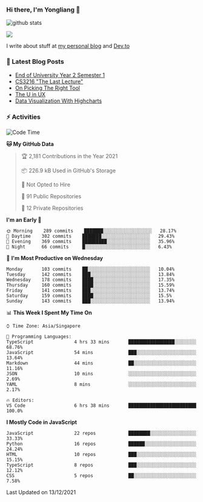 ### Hi there, I'm Yongliang 👋 
<!--
**tlylt/tlylt** is a ✨ _special_ ✨ repository because its `README.md` (this file) appears on your GitHub profile.

Here are some ideas to get you started:

- 🔭 I’m currently working on ...
- 🌱 I’m currently learning ...
- 👯 I’m looking to collaborate on ...
- 🤔 I’m looking for help with ...
- 💬 Ask me about ...
- 📫 How to reach me: ...
- 😄 Pronouns: ...
- ⚡ Fun fact: ...
-->
![github stats](https://komarev.com/ghpvc/?username=tlylt&color=green&style=plastic)

<img
align="center"
src="https://github-readme-stats.vercel.app/api/?username=tlylt&theme=dracula"
/>

I write about stuff at [my personal blog](https://www.yongliangliu.com/) and [Dev.to](https://dev.to/tlylt)

### 📕 Latest Blog Posts

<!-- BLOG-POST-LIST:START -->
- [End of University Year 2 Semester 1](https://www.yongliangliu.com/blog/year-2-sem-1/)
- [CS3216 &quot;The Last Lecture&quot;](https://www.yongliangliu.com/blog/cs3216-the-last-lecture/)
- [On Picking The Right Tool](https://www.yongliangliu.com/blog/on-picking-the-right-tool/)
- [The U in UX](https://www.yongliangliu.com/blog/the-u-in-ux/)
- [Data Visualization With Highcharts](https://www.yongliangliu.com/blog/data-visualization-with-highcharts/)
<!-- BLOG-POST-LIST:END -->

### ⚡ Activities
<!--START_SECTION:waka-->
![Code Time](http://img.shields.io/badge/Code%20Time-8%20hrs%2029%20mins-blue)

**🐱 My GitHub Data** 

> 🏆 2,181 Contributions in the Year 2021
 > 
> 📦 226.9 kB Used in GitHub's Storage 
 > 
> 🚫 Not Opted to Hire
 > 
> 📜 91 Public Repositories 
 > 
> 🔑 12 Private Repositories  
 > 
**I'm an Early 🐤** 

```text
🌞 Morning    289 commits    ███████░░░░░░░░░░░░░░░░░░   28.17% 
🌆 Daytime    302 commits    ███████░░░░░░░░░░░░░░░░░░   29.43% 
🌃 Evening    369 commits    █████████░░░░░░░░░░░░░░░░   35.96% 
🌙 Night      66 commits     █░░░░░░░░░░░░░░░░░░░░░░░░   6.43%

```
📅 **I'm Most Productive on Wednesday** 

```text
Monday       103 commits    ██░░░░░░░░░░░░░░░░░░░░░░░   10.04% 
Tuesday      142 commits    ███░░░░░░░░░░░░░░░░░░░░░░   13.84% 
Wednesday    178 commits    ████░░░░░░░░░░░░░░░░░░░░░   17.35% 
Thursday     160 commits    ████░░░░░░░░░░░░░░░░░░░░░   15.59% 
Friday       141 commits    ███░░░░░░░░░░░░░░░░░░░░░░   13.74% 
Saturday     159 commits    ████░░░░░░░░░░░░░░░░░░░░░   15.5% 
Sunday       143 commits    ███░░░░░░░░░░░░░░░░░░░░░░   13.94%

```


📊 **This Week I Spent My Time On** 

```text
⌚︎ Time Zone: Asia/Singapore

💬 Programming Languages: 
TypeScript               4 hrs 33 mins       █████████████████░░░░░░░░   68.76% 
JavaScript               54 mins             ███░░░░░░░░░░░░░░░░░░░░░░   13.64% 
Markdown                 44 mins             ██░░░░░░░░░░░░░░░░░░░░░░░   11.16% 
JSON                     10 mins             ░░░░░░░░░░░░░░░░░░░░░░░░░   2.69% 
YAML                     8 mins              ░░░░░░░░░░░░░░░░░░░░░░░░░   2.17%

🔥 Editors: 
VS Code                  6 hrs 38 mins       █████████████████████████   100.0%

```

**I Mostly Code in JavaScript** 

```text
JavaScript               22 repos            ████████░░░░░░░░░░░░░░░░░   33.33% 
Python                   16 repos            ██████░░░░░░░░░░░░░░░░░░░   24.24% 
HTML                     10 repos            ███░░░░░░░░░░░░░░░░░░░░░░   15.15% 
TypeScript               8 repos             ███░░░░░░░░░░░░░░░░░░░░░░   12.12% 
CSS                      5 repos             ██░░░░░░░░░░░░░░░░░░░░░░░   7.58%

```



 Last Updated on 13/12/2021
<!--END_SECTION:waka-->